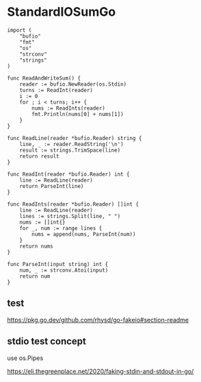 # StandardIOSumGo

```golang
import (
	"bufio"
	"fmt"
	"os"
	"strconv"
	"strings"
)

func ReadAndWriteSum() {
	reader := bufio.NewReader(os.Stdin)
	turns := ReadInt(reader)
	i := 0
	for ; i < turns; i++ {
		nums := ReadInts(reader)
		fmt.Println(nums[0] + nums[1])
	}
}

func ReadLine(reader *bufio.Reader) string {
	line, _ := reader.ReadString('\n')
	result := strings.TrimSpace(line)
	return result
}

func ReadInt(reader *bufio.Reader) int {
	line := ReadLine(reader)
	return ParseInt(line)
}

func ReadInts(reader *bufio.Reader) []int {
	line := ReadLine(reader)
	lines := strings.Split(line, " ")
	nums := []int{}
	for _, num := range lines {
		nums = append(nums, ParseInt(num))
	}
	return nums
}

func ParseInt(input string) int {
	num, _ := strconv.Atoi(input)
	return num
}
```


## test

https://pkg.go.dev/github.com/rhysd/go-fakeio#section-readme

## stdio test concept

use os.Pipes

https://eli.thegreenplace.net/2020/faking-stdin-and-stdout-in-go/
